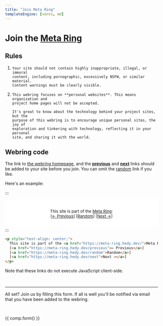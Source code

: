 ```yaml
---
title: "Join Meta Ring"
templateEngine: [vento, md]
---
```


# Join the [Meta Ring](/)

## Rules

<ol>
  <li>

    Your site should not contain highly inappropriate, illegal, or immoral
    content, including pornographic, excessively NSFW, or similar material.
    Content warnings must be clearly visible.
  </li>

  <li>

    This webring focuses on **personal websites**. This means organization and
    project home pages will not be accepted.

    It's great to know about the technology behind your project sites, but the
    purpose of this webring is to encourage unique personal sites, the joy of
    exploration and tinkering with technology, reflecting it in your personal
    site, and sharing it with the world.
  </li>
</ol>

## Webring code

The link to [the webring homepage](/), and the [**previous**](/previous) and
[**next**](/next) links should be added to your site before you join.
You can omit the [random](/random) link if you like.

Here's an example:

:::
<div style="border: var(--border-width) solid var(--border); padding: 1rem 0; border-radius: var(--border-radius); background-color: white; font-size: 95%;">
<p style="text-align: center;">
  This site is part of the <a href="https://meta-ring.hedy.dev/">Meta Ring</a>:<br/>
  [<a href="https://meta-ring.hedy.dev/previous">← Previous</a>]
  [<a href="https://meta-ring.hedy.dev/random">Random</a>]
  [<a href="https://meta-ring.hedy.dev/next">Next →</a>]
</p>
</div>
:::

```html
<p style="text-align: center;">
  This site is part of the <a href="https://meta-ring.hedy.dev/">Meta Ring</a>:<br/>
  [<a href="https://meta-ring.hedy.dev/previous">← Previous</a>]
  [<a href="https://meta-ring.hedy.dev/random">Random</a>]
  [<a href="https://meta-ring.hedy.dev/next">Next →</a>]
</p>
```

Note that these links do not execute JavaScript client-side.

<br />

<hr />

All set? Join us by filling this form. If all is well you'll be notified
via email that you have been added to the webring.

<br />

{{ comp.form() }}
